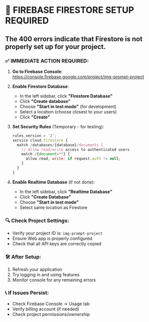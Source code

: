 # 🚨 FIREBASE FIRESTORE SETUP REQUIRED

## The 400 errors indicate that Firestore is not properly set up for your project.

### ✅ **IMMEDIATE ACTION REQUIRED:**

1. **Go to Firebase Console**: https://console.firebase.google.com/project/img-prompt-project

2. **Enable Firestore Database**:
   - In the left sidebar, click **"Firestore Database"**
   - Click **"Create database"**
   - Choose **"Start in test mode"** (for development)
   - Select a location (choose closest to your users)
   - Click **"Create"**

3. **Set Security Rules** (Temporary - for testing):
   ```javascript
   rules_version = '2';
   service cloud.firestore {
     match /databases/{database}/documents {
       // Allow read/write access to authenticated users
       match /{document=**} {
         allow read, write: if request.auth != null;
       }
     }
   }
   ```

4. **Enable Realtime Database** (if not done):
   - In the left sidebar, click **"Realtime Database"**
   - Click **"Create Database"**
   - Choose **"Start in test mode"**
   - Select same location as Firestore

### 🔍 **Check Project Settings**:
- Verify your project ID is: `img-prompt-project`
- Ensure Web app is properly configured
- Check that all API keys are correctly copied

### 🛠️ **After Setup**:
1. Refresh your application
2. Try logging in and using features
3. Monitor console for any remaining errors

### 📞 **If Issues Persist**:
- Check Firebase Console → Usage tab
- Verify billing account (if needed)
- Check project permissions/ownership

